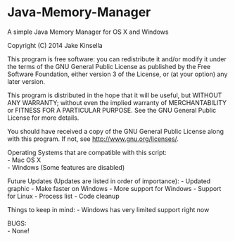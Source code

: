 Java-Memory-Manager
===================
A simple Java Memory Manager for OS X and Windows

Copyright (C) 2014  Jake Kinsella

This program is free software: you can redistribute it and/or modify
it under the terms of the GNU General Public License as published by
the Free Software Foundation, either version 3 of the License, or
(at your option) any later version.

This program is distributed in the hope that it will be useful,
but WITHOUT ANY WARRANTY; without even the implied warranty of
MERCHANTABILITY or FITNESS FOR A PARTICULAR PURPOSE.  See the
GNU General Public License for more details.

You should have received a copy of the GNU General Public License
along with this program.  If not, see <http://www.gnu.org/licenses/>.
    

Operating Systems that are compatible with this script:  
	- Mac OS X  
	- Windows (Some features are disabled)

Future Updates (Updates are listed in order of importance):
	- Updated graphic
	- Make faster on Windows
	- More support for Windows
	- Support for Linux
	- Process list
	- Code cleanup

Things to keep in mind:
	- Windows has very limited support right now

BUGS:  
	- None!